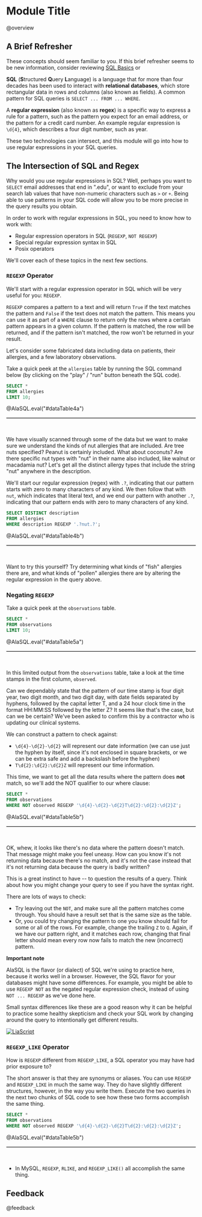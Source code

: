 <!--

author:   Joy Payton
email:    paytonk@chop.edu
version:  1.0.0
current_version_description: Initial version
module_type: standard
docs_version: 1.1.0
language: en
narrator: US English Female
mode: Textbook

title: Regular Expressions in SQL

comment:  Learn to use regular expressions in SQL

long_description: Ready to use regular expressions (regex) in SQL?  This module will help you put what you know about regular expressions into action in SQL.

estimated_time_in_minutes: 30

@pre_reqs
Some experience writing basic SQL code (SELECT, FROM, WHERE) is expected in this module.  If you need to develop basic SQL fluency we recommend our module [SQL Basics](https://liascript.github.io/course/?https://raw.githubusercontent.com/arcus/education_modules/main/sql_basics/sql_basics.md).  Additionally, some experience using regular expressions is necessary, as this module does not teach the syntax of regular expressions.  If you need an introduction to regular expressions, we suggest our [Introduction to Regular Expressions](https://example.com).
@end

@learning_objectives  
After completion of this module, learners will be able to:

- identify key elements
- create a product
- do a task
- articulate the rationale for something
@end

@version_history 

Previous versions: 

- [x.x.x](link): that version's current version description
- [x.x.x](link): that version's current version description
- [x.x.x](link): that version's current version description
@end

import: https://raw.githubusercontent.com/arcus/education_modules/main/_module_templates/macros.md
import: https://raw.githubusercontent.com/arcus/education_modules/main/_module_templates/macros_sql.md 
-->

# Module Title

@overview

## A Brief Refresher

These concepts should seem familiar to you.  If this brief refresher seems to be new information, consider reviewing [SQL Basics](https://liascript.github.io/course/?https://raw.githubusercontent.com/arcus/education_modules/main/sql_basics/sql_basics.md) or 

**SQL** (**S**tructured **Q**uery **L**anguage) is a language that for more than four decades has been used to interact with **relational databases**, which store rectangular data in rows and columns (also known as fields).  A common pattern for SQL queries is `SELECT ... FROM ... WHERE`.

A **regular expression** (also known as **regex**) is a specific way to express a rule for a pattern, such as the pattern you expect for an email address, or the pattern for a credit card number.  An example regular expression is `\d{4}`, which describes a four digit number, such as year. 

These two technologies can intersect, and this module will go into how to use regular expressions in your SQL queries.

## The Intersection of SQL and Regex

Why would you use regular expressions in SQL?  Well, perhaps you want to `SELECT`  email addresses that end in ".edu", or want to exclude from your search lab values that have non-numeric characters such as `>` or `+`.  Being able to use patterns in your SQL code will allow you to be more precise in the query results you obtain.

In order to work with regular expressions in SQL, you need to know how to work with:

* Regular expression operators in SQL (`REGEXP`, `NOT REGEXP`)
* Special regular expression syntax in SQL
* Posix operators

We'll cover each of these topics in the next few sections.

### `REGEXP` Operator

We'll start with a regular expression operator in SQL which will be very useful for you: `REGEXP`.

`REGEXP` compares a pattern to a text and will return `True` if the text matches the pattern and `False` if the text does not match the pattern.  This means you can use it as part of a `WHERE` clause to return only the rows where a certain pattern appears in a given column.  If the pattern is matched, the row will be returned, and if the pattern isn't matched, the row won't be returned in your result.

Let's consider some fabricated data including data on patients, their allergies, and a few laboratory observations. 

Take a quick peek at the `allergies` table by running the SQL command below (by clicking on the "play" / "run" button beneath the SQL code).

```sql
SELECT *
FROM allergies
LIMIT 10;
```
@AlaSQL.eval("#dataTable4a")

<table id="dataTable4a" border="1"></table><br>

<div style = "display:none;">

</div>

We have visually scanned through some of the data but we want to make sure we understand the kinds of nut allergies that are included.  Are tree nuts specified?  Peanut is certainly included.  What about coconuts?  Are there specific nut types with "nut" in their name also included, like walnut or macadamia nut?  Let's get all the distinct allergy types that include the string "nut" anywhere in the description.  

We'll start our regular expression (regex) with `.?`, indicating that our pattern starts with zero to many characters of any kind.  We then follow that with `nut`, which indicates that literal text, and we end our pattern with another `.?`, indicating that our pattern ends with zero to many characters of any kind.  

```sql
SELECT DISTINCT description
FROM allergies
WHERE description REGEXP '.?nut.?';
```
@AlaSQL.eval("#dataTable4b")

<table id="dataTable4b" border="1"></table><br>

Want to try this yourself?  Try determining what kinds of "fish" allergies there are, and what kinds of "pollen" allergies there are by altering the regular expression in the query above.

### Negating `REGEXP`

Take a quick peek at the `observations` table.

```sql
SELECT *
FROM observations
LIMIT 10;
```
@AlaSQL.eval("#dataTable5a")

<table id="dataTable5a" border="1"></table><br>

In this limited output from the `observations` table, take a look at the time stamps in the first column, `observed`.

Can we dependably state that the pattern of our time stamp is four digit year, two digit month, and two digit day, with date fields separated by hyphens, followed by the capital letter T, and a 24 hour clock time in the format HH:MM:SS followed by the letter Z?  It seems like that's the case, but can we be certain?  We've been asked to confirm this by a contractor who is updating our clinical systems.  

We can construct a pattern to check against:

* `\d{4}-\d{2}-\d{2}` will represent our date information (we can use just the hyphen by itself, since it's not enclosed in square brackets, or we can be extra safe and add a backslash before the hyphen)
* `T\d{2}:\d{2}:\d{2}Z` will represent our time information.

This time, we want to get all the data results where the pattern does **not** match, so we'll add the NOT qualifier to our where clause:

```sql
SELECT *
FROM observations
WHERE NOT observed REGEXP '\d{4}-\d{2}-\d{2}T\d{2}:\d{2}:\d{2}Z';
```
@AlaSQL.eval("#dataTable5b")

<table id="dataTable5b" border="1"></table><br>

OK, whew, it looks like there's no data where the pattern doesn't match.  That message might make you feel uneasy.  How can you know it's not returning data because there's no match, and it's not the case instead that it's not returning data because the query is badly written?  

This is a great instinct to have -- to question the results of a query.  Think about how you might change your query to see if you have the syntax right.  

There are lots of ways to check:

* Try leaving out the `NOT`, and make sure all the pattern matches come through.  You should have a result set that is the same size as the table.
* Or, you could try changing the pattern to one you know should fail for some or all of the rows.  For example, change the trailing `Z` to `Q`.  Again, if we have our pattern right, and it matches each row, changing that final letter should mean every row now fails to match the new (incorrect) pattern.

<div class = "important">
<b style="color: rgb(var(--color-highlight));">Important note</b><br>

AlaSQL is the flavor (or dialect) of SQL we're using to practice here, because it works well in a browser.  However, the SQL flavor for your databases might have some differences.  For example, you  might be able to use `REGEXP NOT` as the negated regular expression check, instead of using `NOT ... REGEXP` as we've done here.

Small syntax differences like these are a good reason why it can be helpful to practice some healthy skepticism and check your SQL work by changing around the query to intentionally get different results.

[![LiaScript](https://raw.githubusercontent.com/LiaScript/LiaScript/master/badges/course.svg)](https://liascript.github.io/course/?https://raw.githubusercontent.com/arcus/education_modules/main/docs.md)

</div>

<div style = "display:none;">

@AlaSQL.buildTable_patients
@AlaSQL.buildTable_allergies
@AlaSQL.buildTable_observations

</div>

### `REGEXP_LIKE` Operator

How is `REGEXP` different from `REGEXP_LIKE`, a SQL operator you may have had prior exposure to?

The short answer is that they are synonyms or aliases.  You can use `REGEXP` and `REGEXP_LIKE` in much the same way.  They do have slightly different structures, however, in the way you write them.  Execute the two queries in the next two chunks of SQL code to see how these two forms accomplish the same thing.

```sql
SELECT *
FROM observations
WHERE NOT observed REGEXP '\d{4}-\d{2}-\d{2}T\d{2}:\d{2}:\d{2}Z';
```
@AlaSQL.eval("#dataTable5b")

<table id="dataTable5b" border="1"></table><br>




* In MySQL, `REGEXP`, `RLIKE`, and `REGEXP_LIKE()` all accomplish the same thing.




<div style = "display:none;">

@AlaSQL.buildTable_patients
@AlaSQL.buildTable_allergies
@AlaSQL.buildTable_observations

</div>

## Feedback

@feedback
